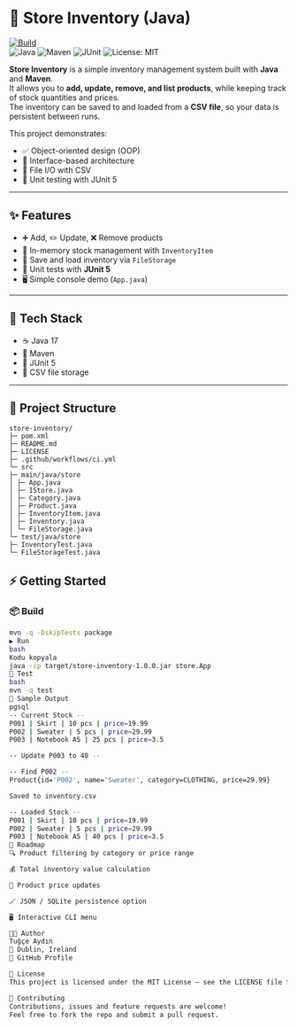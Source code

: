 # 🏪 Store Inventory (Java)

[![Build](https://github.com/Tugceaydinn/store-inventory/actions/workflows/ci.yml/badge.svg)](https://github.com/Tugceaydinn/store-inventory/actions/workflows/ci.yml)  
![Java](https://img.shields.io/badge/Java-17-informational?logo=openjdk)
![Maven](https://img.shields.io/badge/Maven-ready-informational?logo=apache-maven)
![JUnit](https://img.shields.io/badge/Tests-JUnit5-green?logo=java)
![License: MIT](https://img.shields.io/badge/License-MIT-green.svg)

**Store Inventory** is a simple inventory management system built with **Java** and **Maven**.  
It allows you to **add, update, remove, and list products**, while keeping track of stock quantities and prices.  
The inventory can be saved to and loaded from a **CSV file**, so your data is persistent between runs.

This project demonstrates:
- ✅ Object-oriented design (OOP)
- 🧩 Interface-based architecture
- 💾 File I/O with CSV
- 🧪 Unit testing with JUnit 5

---

## ✨ Features
- ➕ Add, ✏️ Update, ❌ Remove products
- 🧾 In-memory stock management with `InventoryItem`
- 💾 Save and load inventory via `FileStorage`
- 🧪 Unit tests with **JUnit 5**
- 🖥️ Simple console demo (`App.java`)

---

## 🧰 Tech Stack
- ☕ Java 17
- 🧭 Maven
- 🧪 JUnit 5
- 📄 CSV file storage

---

## 📁 Project Structure

```
store-inventory/
├─ pom.xml
├─ README.md
├─ LICENSE
├─ .github/workflows/ci.yml
└─ src
├─ main/java/store
│ ├─ App.java
│ ├─ IStore.java
│ ├─ Category.java
│ ├─ Product.java
│ ├─ InventoryItem.java
│ ├─ Inventory.java
│ └─ FileStorage.java
└─ test/java/store
├─ InventoryTest.java
└─ FileStorageTest.java
```
## ⚡ Getting Started

### 📦 Build
```bash
mvn -q -DskipTests package
▶️ Run
bash
Kodu kopyala
java -cp target/store-inventory-1.0.0.jar store.App
🧪 Test
bash
mvn -q test
🧾 Sample Output
pgsql
-- Current Stock --
P001 | Skirt | 10 pcs | price=19.99
P002 | Sweater | 5 pcs | price=29.99
P003 | Notebook A5 | 25 pcs | price=3.5

-- Update P003 to 40 --

-- Find P002 --
Product{id='P002', name='Sweater', category=CLOTHING, price=29.99}

Saved to inventory.csv

-- Loaded Stock --
P001 | Skirt | 10 pcs | price=19.99
P002 | Sweater | 5 pcs | price=29.99
P003 | Notebook A5 | 40 pcs | price=3.5
🧭 Roadmap
🔍 Product filtering by category or price range

💰 Total inventory value calculation

📝 Product price updates

🪄 JSON / SQLite persistence option

🖥️ Interactive CLI menu

👩‍💻 Author
Tuğçe Aydın
📍 Dublin, Ireland
🔗 GitHub Profile

📜 License
This project is licensed under the MIT License — see the LICENSE file for details.

🤝 Contributing
Contributions, issues and feature requests are welcome!
Feel free to fork the repo and submit a pull request.

